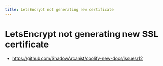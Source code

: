 ```yaml
---
title: LetsEncrypt not generating new certificate
---
```


# LetsEncrypt not generating new SSL certificate
- https://github.com/ShadowArcanist/coolify-new-docs/issues/12